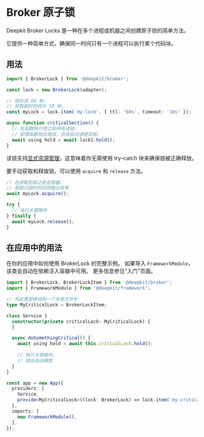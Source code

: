 # Broker 原子锁

Deepkit Broker Locks 是一种在多个进程或机器之间创建原子锁的简单方法。 

它提供一种简单方式，确保同一时间只有一个进程可以执行某个代码块。

## 用法

```typescript
import { BrokerLock } from '@deepkit/broker';

const lock = new BrokerLock(adapter);

// 锁存活 60 秒。
// 获取超时时间为 10 秒。
const myLock = lock.item('my-lock', { ttl: '60s', timeout: '10s' });

async function criticalSection() {
  // 在函数执行完之前持有该锁。
  // 即使函数抛出错误，也会自动清理该锁。
  await using hold = await lock1.hold();
}
```

该锁支持[显式资源管理](https://github.com/tc39/proposal-explicit-resource-management)，这意味着你无需使用 try-catch 块来确保锁被正确释放。

要手动获取和释放锁，可以使用 `acquire` 和 `release` 方法。

```typescript
// 在获取到锁之前会阻塞。
// 若超过超时时间则抛出异常
await myLock.acquire();

try {
  // 执行关键操作
} finally {
  await myLock.release();
}
```

## 在应用中的用法

在你的应用中如何使用 BrokerLock 的完整示例。
如果导入 `FrameworkModule`，该类会自动在依赖注入容器中可用。
更多信息参见“入门”页面。

```typescript
import { BrokerLock, BrokerLockItem } from '@deepkit/broker';
import { FrameworkModule } from '@deepkit/framework';

// 将此类型移动到一个共享文件中
type MyCriticalLock = BrokerLockItem;

class Service {
  constructor(private criticalLock: MyCriticalLock) {
  }

  async doSomethingCritical() {
    await using hold = await this.criticalLock.hold();
    
    // 执行关键操作，
    // 锁会自动释放
  }
}

const app = new App({
  providers: [
    Service,
    provide<MyCriticalLock>((lock: BrokerLock) => lock.item('my-critical-lock', { ttl: '60s', timeout: '10s' })),
  ],
  imports: [
    new FrameworkModule(),
  ],
});
```